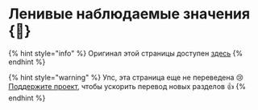 # Ленивые наблюдаемые значения {🚀}

{% hint style="info" %}
Оригинал этой страницы доступен [здесь](https://mobx.js.org/lazy-observables.html)
{% endhint %}

{% hint style="warning" %}
Упс, эта страница еще не переведена :cry: [Поддержите проект](../podderzhat-proekt.md), чтобы ускорить перевод новых разделов :thumbsup:
{% endhint %}

